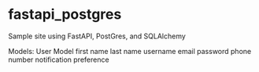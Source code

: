 # fastapi_postgres
Sample site using FastAPI, PostGres, and SQLAlchemy

Models:
User Model
first name
last name
username
email
password
phone number
notification preference
